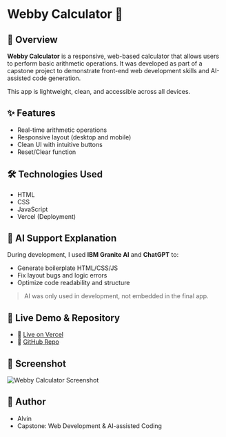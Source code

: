 # Webby Calculator 🧮

## 📌 Overview
**Webby Calculator** is a responsive, web-based calculator that allows users to perform basic arithmetic operations. It was developed as part of a capstone project to demonstrate front-end web development skills and AI-assisted code generation.

This app is lightweight, clean, and accessible across all devices.

## ✨ Features
- Real-time arithmetic operations
- Responsive layout (desktop and mobile)
- Clean UI with intuitive buttons
- Reset/Clear function

## 🛠️ Technologies Used
- HTML
- CSS
- JavaScript
- Vercel (Deployment)

## 🤖 AI Support Explanation
During development, I used **IBM Granite AI** and **ChatGPT** to:
- Generate boilerplate HTML/CSS/JS
- Fix layout bugs and logic errors
- Optimize code readability and structure

> AI was only used in development, not embedded in the final app.

## 🚀 Live Demo & Repository
- 🔗 [Live on Vercel](https://webby-calculator.vercel.app/)
- 💾 [GitHub Repo](https://github.com/ALVIN2005-GIT/Webby-Calculator)

## 📸 Screenshot

![Webby Calculator Screenshot](assets/screenshot.png)

## 👤 Author
- Alvin
- Capstone: Web Development & AI-assisted Coding
